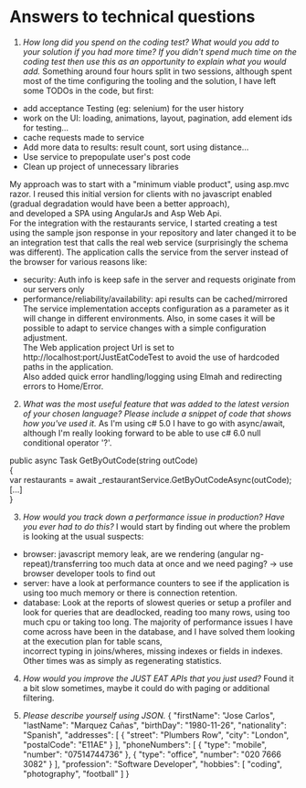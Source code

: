 ﻿Answers to technical questions
==============================

1. _How long did you spend on the coding test? What would you add to your solution if you had more time? If you didn't spend much time on the coding test then use this as an opportunity to explain what you would add._
Something around four hours split in two sessions, although spent most of the time configuring the tooling and the solution, I have left some TODOs in the code, but first:
 * add acceptance Testing (eg: selenium) for the user history
 * work on the UI: loading, animations, layout, pagination, add element ids for testing...
 * cache requests made to service
 * Add more data to results: result count, sort using distance...
 * Use service to prepopulate user's post code
 * Clean up project of unnecessary libraries  

My approach was to start with a "minimum viable product", using asp.mvc razor. I reused this initial version for clients with no javascript enabled (gradual degradation would have been a better approach),  
and developed a SPA using AngularJs and Asp Web Api.  
For the integration with the restaurants service, I started creating a test using the sample json response in your repository and later changed it to be an integration test that calls the real web service (surprisingly the schema was different).
The application calls the service from the server instead of the browser for various reasons like:  
 * security: Auth info is keep safe in the server and requests originate from our servers only  
 * performance/reliability/availability: api results can be cached/mirrored  
The service implementation accepts  configuration as a parameter as it will change in different environments. Also, in some cases it will be possible to adapt to service changes with a simple configuration adjustment.  
The Web application project Url is set to http://localhost:port/JustEatCodeTest to avoid the use of hardcoded paths in the application.  
Also added quick error handling/logging using Elmah and redirecting errors to Home/Error.  


2. _What was the most useful feature that was added to the latest version of your chosen language? Please include a snippet of code that shows how you've used it._
As I'm using c# 5.0 I have to go with async/await, although I'm really looking forward to be able to use c# 6.0 null conditional operator '?'.

public async Task<ActionResult> GetByOutCode(string outCode)  
{  
    var restaurants = await _restaurantService.GetByOutCodeAsync(outCode);  
    [...]  
}

3. _How would you track down a performance issue in production? Have you ever had to do this?_
I would start by finding out where the problem is looking at the usual suspects:
* browser: javascript memory leak, are we rendering (angular ng-repeat)/transferring too much data at once and we need paging? -> use browser developer tools to find out
* server: have a look at performance counters to see if the application is using too much memory or there is connection retention.
* database: Look at the reports of slowest queries or setup a profiler and look for queries that are deadlocked, reading too many rows, using too much cpu or taking too long.
The majority of performance issues I have come across have been in the database, and I have solved them looking at the execution plan for table scans,  
incorrect typing in joins/wheres, missing indexes or fields in indexes. Other times was as simply as regenerating statistics.


4. _How would you improve the JUST EAT APIs that you just used?_
Found it a bit slow sometimes, maybe it could do with paging or additional filtering.

5. _Please describe yourself using JSON._
{
  "firstName": "Jose Carlos",
  "lastName": "Marquez Cañas",
  "birthDay": "1980-11-26",
  "nationality": "Spanish", 
  "addresses": [
      {
        "street": "Plumbers Row",
        "city": "London",
        "postalCode": "E11AE"
      }
  ],
  "phoneNumbers": [
    {
      "type": "mobile",
      "number": "07514744736"
    },
    {
      "type": "office",
      "number": "020 7666 3082"
    }
  ],
  "profession": "Software Developer",
  "hobbies": [ "coding", "photography", "football" ]
}